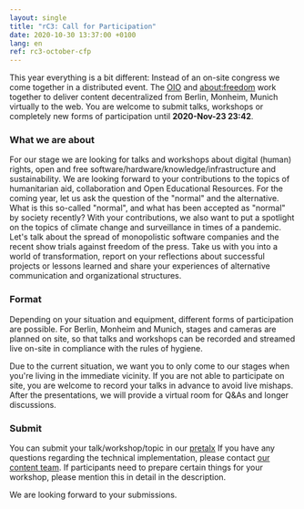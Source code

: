 ```yaml
---
layout: single
title: "rC3: Call for Participation"
date: 2020-10-30 13:37:00 +0100
lang: en
ref: rc3-october-cfp
---
```


This year everything is a bit different: Instead of an on-site congress we come together in a distributed event. The [OIO](https://oio.social/en) and [about:freedom](https://events.ccc.de/congress/2019/wiki/index.php/Assembly:About:freedom) work together to deliver content decentralized from Berlin, Monheim, Munich virtually to the web. You are welcome to submit talks, workshops or completely new forms of participation until **2020-Nov-23 23:42**. 


### What we are about
For our stage we are looking for talks and workshops about  digital (human) rights, open and free software/hardware/knowledge/infrastructure and sustainability. We are looking forward to your contributions to the topics of humanitarian aid, collaboration and Open Educational Resources. For the coming year, let us ask the question of the "normal" and the alternative. What is this so-called "normal", and what has been accepted as "normal" by society recently? With your contributions, we also want to put a spotlight on the topics of climate change and surveillance in times of a pandemic. Let's talk about the spread of monopolistic software companies and the recent show trials against freedom of the press. Take us with you into a world of transformation, report on your reflections about successful projects or lessons learned and share your experiences of alternative communication and organizational structures. 

### Format
Depending on your situation and equipment, different forms of participation are possible. For Berlin, Monheim and Munich, stages and cameras are planned on site, so that talks and workshops can be recorded and streamed live on-site in compliance with the rules of hygiene. 

Due to the current situation, we want you to only come to our stages when you're living in the immediate vicinity. If you are not able to participate on site, you are welcome to record your talks in advance to avoid live mishaps. After the presentations, we will provide a virtual room for Q&As and longer discussions.

### Submit
You can submit your talk/workshop/topic in our [pretalx](https://talks.rc3.oio.social/r3c-oio/cfp) If you have any questions regarding the technical implementation, please contact [our content team](mailto:cfp@oio.social). If participants need to prepare certain things for your workshop, please mention this in detail in the description.


We are looking forward to your submissions.
